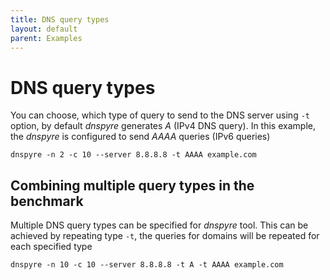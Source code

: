 ```yaml
---
title: DNS query types
layout: default
parent: Examples
---
```


# DNS query types
You can choose, which type of query to send to the DNS server using `-t` option, by default *dnspyre* generates *A* (IPv4 DNS query).
In this example, the *dnspyre* is configured to send *AAAA* queries (IPv6 queries)

```
dnspyre -n 2 -c 10 --server 8.8.8.8 -t AAAA example.com
```

## Combining multiple query types in the benchmark
Multiple DNS query types can be specified for *dnspyre* tool. This can be achieved by repeating type `-t`, the queries for domains will be 
repeated for each specified type

```
dnspyre -n 10 -c 10 --server 8.8.8.8 -t A -t AAAA example.com
```
